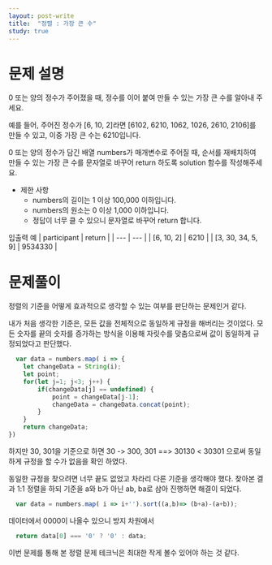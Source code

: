 ```yaml
---
layout: post-write
title:  "정렬 : 가장 큰 수"
study: true
---
```



# 문제 설명

  0 또는 양의 정수가 주어졌을 때, 정수를 이어 붙여 만들 수 있는 가장 큰 수를 알아내 주세요.

  예를 들어, 주어진 정수가 [6, 10, 2]라면 [6102, 6210, 1062, 1026, 2610, 2106]를 만들 수 있고, 이중 가장 큰 수는 6210입니다.

  0 또는 양의 정수가 담긴 배열 numbers가 매개변수로 주어질 때, 순서를 재배치하여 만들 수 있는 가장 큰 수를 문자열로 바꾸어 return 하도록 solution 함수를 작성해주세요.

  - 제한 사항
    - numbers의 길이는 1 이상 100,000 이하입니다.
    - numbers의 원소는 0 이상 1,000 이하입니다.
    - 정답이 너무 클 수 있으니 문자열로 바꾸어 return 합니다.

 입출력 예
 | participant | return |
 | --- | --- |
 | [6, 10, 2] | 6210 |
 | [3, 30, 34, 5, 9] | 9534330 |


# 문제풀이
  정렬의 기준을 어떻게 효과적으로 생각할 수 있는 여부를 판단하는 문제인거 같다. 
  
  내가 처음 생각한 기준은, 모든 값을 전체적으로 동일하게 규정을 해버리는 것이었다. 
  모든 숫자를 끝의 숫자를 증가하는 방식을 이용해 자릿수를 맞춤으로써 값이 동일하게 규정되었다고 판단했다.

```javascript
  var data = numbers.map( i => {
	let changeData = String(i);
    let point;
    for(let j=1; j<3; j++) {
        if(changeData[j] == undefined) { 
            point = changeData[j-1];
            changeData = changeData.concat(point);
        }
    }
    return changeData;
})
```
 하지만 30, 301을 기준으로 하면 30 -> 300, 301 
   ==> 30130 < 30301 으로써 동일하게 규정을 할 수가 없음을 확인 하였다. 

   동일한 규정을 찾으려면 너무 끝도 없었고 차라리 다른 기준을 생각해야 했다. 찾아본 결과 1:1 정렬을 하되 기준을 a와 b가 아닌 ab, ba로 삼아 진행하면 해결이 되었다.

```javascript
  var data = numbers.map( i => i+'').sort((a,b)=> (b+a)-(a+b));
```

데이터에서 0000이 나올수 있으니 방지 차원에서
```javascript
  return data[0] === '0' ? '0' : data;
```
  이번 문제를 통해 본 정렬 문제 테크닉은 최대한 작게 볼수 있어야 하는 것 같다.
  